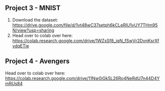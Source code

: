 ## Project 3 - MNIST

1) Download the dataset: 
https://drive.google.com/file/d/1vt48wC37setph6kCLeRlU1vUY7THm95N/view?usp=sharing
2) Head over to colab over here:
https://colab.research.google.com/drive/1WZsSf8_iqN_fSwVr2DvnKsrXfvdqETie

## Project 4 - Avengers

Head over to colab over here:
https://colab.research.google.com/drive/11Nw0iGk5L26Ro4NeRdU7n44D4YmRUs84
